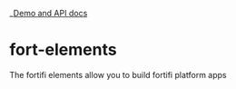 _[Demo and API docs](https://elements.fortifi.it/browse?package=fort-elements)

# fort-elements

The fortifi elements allow you to build fortifi platform apps
